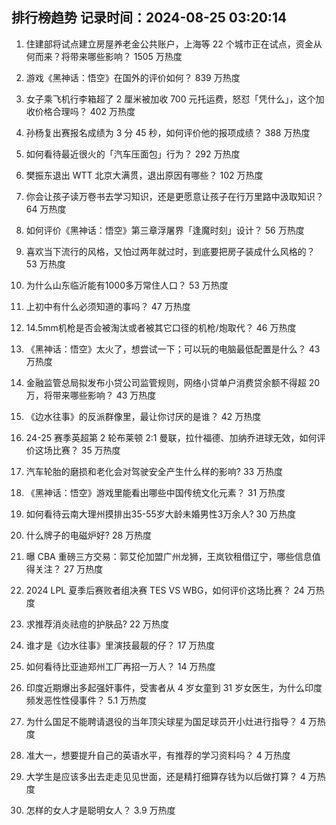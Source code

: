 
## 排行榜趋势 记录时间：2024-08-25 03:20:14
  
  1. 住建部将试点建立房屋养老金公共账户，上海等 22 个城市正在试点，资金从何而来？将带来哪些影响？ 1505 万热度
    
  2. 游戏《黑神话：悟空》在国外的评价如何？ 839 万热度
    
  3. 女子乘飞机行李箱超了 2 厘米被加收 700 元托运费，怒怼「凭什么」，这个加收价格合理吗？ 402 万热度
    
  4. 孙杨复出赛报名成绩为 3 分 45 秒，如何评价他的报项成绩？ 388 万热度
    
  5. 如何看待最近很火的「汽车压面包」行为？ 292 万热度
    
  6. 樊振东退出 ​​WTT 北京大满贯，退出原因有哪些？ 102 万热度
    
  7. 你会让孩子读万卷书去学习知识，还是更愿意让孩子在行万里路中汲取知识？ 64 万热度
    
  8. 如何评价《黑神话：悟空》第三章浮屠界「逢魔时刻」设计？ 56 万热度
    
  9. 喜欢当下流行的风格，又怕过两年就过时，到底要把房子装成什么风格的？ 53 万热度
    
  10. 为什么山东临沂能有1000多万常住人口？ 53 万热度
    
  11. 上初中有什么必须知道的事吗？ 47 万热度
    
  12. 14.5mm机枪是否会被淘汰或者被其它口径的机枪/炮取代？ 46 万热度
    
  13. 《黑神话：悟空》太火了，想尝试一下；可以玩的电脑最低配置是什么？ 43 万热度
    
  14. 金融监管总局拟发布小贷公司监管规则，网络小贷单户消费贷余额不得超 20 万，将带来哪些影响？ 43 万热度
    
  15. 《边水往事》的反派群像里，最让你讨厌的是谁？ 42 万热度
    
  16. 24-25 赛季英超第 2 轮布莱顿 2:1 曼联，拉什福德、加纳乔进球无效，如何评价这场比赛？ 35 万热度
    
  17. 汽车轮胎的磨损和老化会对驾驶安全产生什么样的影响? 33 万热度
    
  18. 《黑神话：悟空》游戏里能看出哪些中国传统文化元素？ 31 万热度
    
  19. 如何看待云南大理州摸排出35-55岁大龄未婚男性3万余人? 30 万热度
    
  20. 什么牌子的电磁炉好? 28 万热度
    
  21. 曝 CBA 重磅三方交易：郭艾伦加盟广州龙狮，王岚钦租借辽宁，哪些信息值得关注？ 27 万热度
    
  22. 2024 LPL 夏季后赛败者组决赛 TES VS WBG，如何评价这场比赛？ 24 万热度
    
  23. 求推荐消炎祛痘的护肤品? 22 万热度
    
  24. 谁才是《边水往事》里演技最靓的仔？ 17 万热度
    
  25. 如何看待比亚迪郑州工厂再招一万人？ 14 万热度
    
  26. 印度近期爆出多起强奸事件，受害者从 4 岁女童到 31 岁女医生，为什么印度频发恶性性侵事件？ 5.1 万热度
    
  27. 为什么国足不能聘请退役的当年顶尖球星为国足球员开小灶进行指导？ 4 万热度
    
  28. 准大一，想要提升自己的英语水平，有推荐的学习资料吗？ 4 万热度
    
  29. 大学生是应该多出去走走见见世面，还是精打细算存钱为以后做打算？ 4 万热度
    
  30. 怎样的女人才是聪明女人？ 3.9 万热度
    